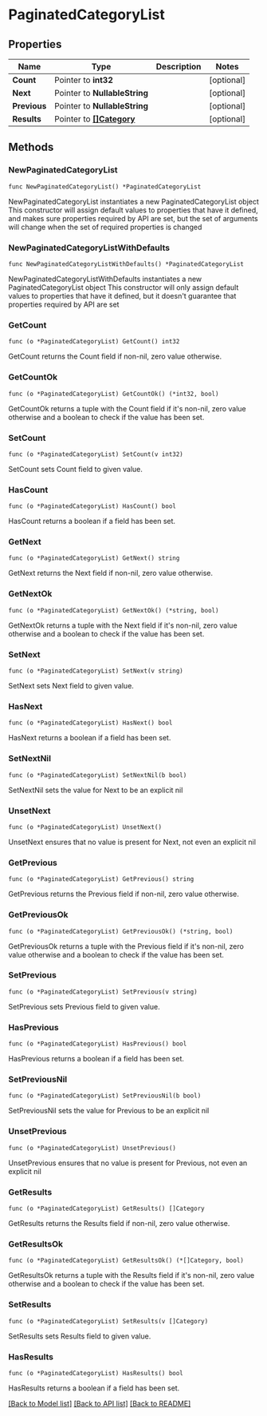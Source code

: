 # PaginatedCategoryList

## Properties

Name | Type | Description | Notes
------------ | ------------- | ------------- | -------------
**Count** | Pointer to **int32** |  | [optional] 
**Next** | Pointer to **NullableString** |  | [optional] 
**Previous** | Pointer to **NullableString** |  | [optional] 
**Results** | Pointer to [**[]Category**](Category.md) |  | [optional] 

## Methods

### NewPaginatedCategoryList

`func NewPaginatedCategoryList() *PaginatedCategoryList`

NewPaginatedCategoryList instantiates a new PaginatedCategoryList object
This constructor will assign default values to properties that have it defined,
and makes sure properties required by API are set, but the set of arguments
will change when the set of required properties is changed

### NewPaginatedCategoryListWithDefaults

`func NewPaginatedCategoryListWithDefaults() *PaginatedCategoryList`

NewPaginatedCategoryListWithDefaults instantiates a new PaginatedCategoryList object
This constructor will only assign default values to properties that have it defined,
but it doesn't guarantee that properties required by API are set

### GetCount

`func (o *PaginatedCategoryList) GetCount() int32`

GetCount returns the Count field if non-nil, zero value otherwise.

### GetCountOk

`func (o *PaginatedCategoryList) GetCountOk() (*int32, bool)`

GetCountOk returns a tuple with the Count field if it's non-nil, zero value otherwise
and a boolean to check if the value has been set.

### SetCount

`func (o *PaginatedCategoryList) SetCount(v int32)`

SetCount sets Count field to given value.

### HasCount

`func (o *PaginatedCategoryList) HasCount() bool`

HasCount returns a boolean if a field has been set.

### GetNext

`func (o *PaginatedCategoryList) GetNext() string`

GetNext returns the Next field if non-nil, zero value otherwise.

### GetNextOk

`func (o *PaginatedCategoryList) GetNextOk() (*string, bool)`

GetNextOk returns a tuple with the Next field if it's non-nil, zero value otherwise
and a boolean to check if the value has been set.

### SetNext

`func (o *PaginatedCategoryList) SetNext(v string)`

SetNext sets Next field to given value.

### HasNext

`func (o *PaginatedCategoryList) HasNext() bool`

HasNext returns a boolean if a field has been set.

### SetNextNil

`func (o *PaginatedCategoryList) SetNextNil(b bool)`

 SetNextNil sets the value for Next to be an explicit nil

### UnsetNext
`func (o *PaginatedCategoryList) UnsetNext()`

UnsetNext ensures that no value is present for Next, not even an explicit nil
### GetPrevious

`func (o *PaginatedCategoryList) GetPrevious() string`

GetPrevious returns the Previous field if non-nil, zero value otherwise.

### GetPreviousOk

`func (o *PaginatedCategoryList) GetPreviousOk() (*string, bool)`

GetPreviousOk returns a tuple with the Previous field if it's non-nil, zero value otherwise
and a boolean to check if the value has been set.

### SetPrevious

`func (o *PaginatedCategoryList) SetPrevious(v string)`

SetPrevious sets Previous field to given value.

### HasPrevious

`func (o *PaginatedCategoryList) HasPrevious() bool`

HasPrevious returns a boolean if a field has been set.

### SetPreviousNil

`func (o *PaginatedCategoryList) SetPreviousNil(b bool)`

 SetPreviousNil sets the value for Previous to be an explicit nil

### UnsetPrevious
`func (o *PaginatedCategoryList) UnsetPrevious()`

UnsetPrevious ensures that no value is present for Previous, not even an explicit nil
### GetResults

`func (o *PaginatedCategoryList) GetResults() []Category`

GetResults returns the Results field if non-nil, zero value otherwise.

### GetResultsOk

`func (o *PaginatedCategoryList) GetResultsOk() (*[]Category, bool)`

GetResultsOk returns a tuple with the Results field if it's non-nil, zero value otherwise
and a boolean to check if the value has been set.

### SetResults

`func (o *PaginatedCategoryList) SetResults(v []Category)`

SetResults sets Results field to given value.

### HasResults

`func (o *PaginatedCategoryList) HasResults() bool`

HasResults returns a boolean if a field has been set.


[[Back to Model list]](../README.md#documentation-for-models) [[Back to API list]](../README.md#documentation-for-api-endpoints) [[Back to README]](../README.md)


